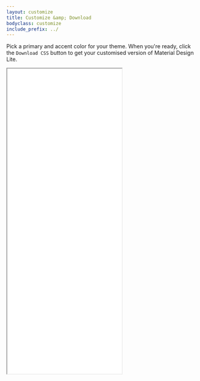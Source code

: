 ```yaml
---
layout: customize
title: Customize &amp; Download
bodyclass: customize
include_prefix: ../
---
```



Pick a primary and accent color for your theme. When you're
ready, click the `Download CSS` button to get your
customised version of Material Design Lite.

<iframe src="../embedded_customizer/index.html" height="800px"/>
